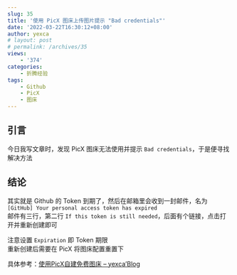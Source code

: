 ```yaml
---
slug: 35
title: '使用 PicX 图床上传图片提示 "Bad credentials"'
date: '2022-03-22T16:30:12+08:00'
author: yexca
# layout: post
# permalink: /archives/35
views:
    - '374'
categories:
    - 折腾经验
tags:
    - Github
    - PicX
    - 图床
---
```


## 引言

今日我写文章时，发现 PicX 图床无法使用并提示 `Bad credentials`，于是便寻找解决方法

## 结论

其实就是 Github 的 Token 到期了，然后在邮箱里会收到一封邮件，名为 `[GitHub] Your personal access token has expired`  
邮件有三行，第二行 `If this token is still needed`，后面有个链接，点击打开并重新创建即可

注意设置 `Expiration` 即 Token 期限  
重新创建后需要在 PicX 将图床配置重置下

具体参考：[使用PicX自建免费图床 – yexca’Blog](https://blog.yexca.net/archives/27)
